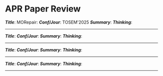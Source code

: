 # APR Paper Review

***Title***: MORepair:
***Conf/Jour***: TOSEM'2025
***Summary***:
***Thinking***:

**************************************************

***Title***: 
***Conf/Jour***: 
***Summary***:
***Thinking***:

**************************************************

***Title***: 
***Conf/Jour***: 
***Summary***:
***Thinking***:

**************************************************

***Title***: 
***Conf/Jour***: 
***Summary***:
***Thinking***:

**************************************************
